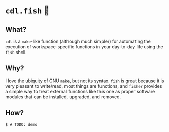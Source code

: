 # `cdl.fish` 🦑

## What?

`cdl` is a `make`-like function (although much simpler) for automating the
execution of workspace-specific functions in your day-to-day life using the
`fish` shell.

## Why?

I love the ubiquity of GNU `make`, but not its syntax. `fish` is great because
it is very pleasant to write/read, most things are functions, and `fisher`
provides a simple way to treat external functions like this one as proper
software modules that can be installed, upgraded, and removed.

## How?

```fish
$ # TODO: demo
```
